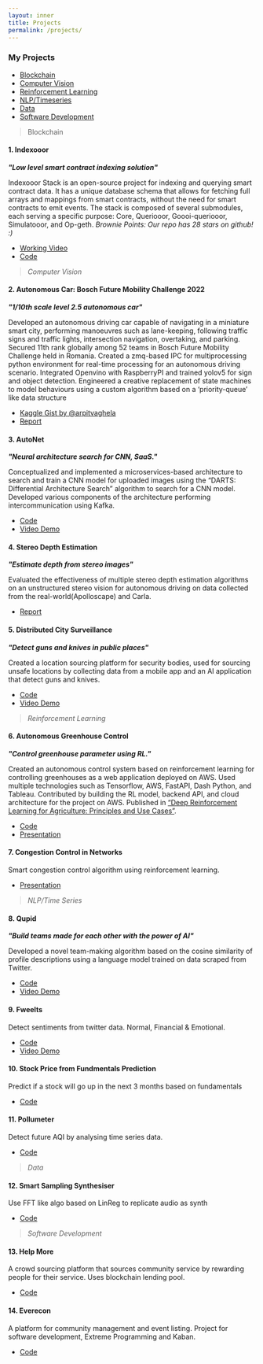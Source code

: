 ```yaml
---
layout: inner
title: Projects
permalink: /projects/
---
```


### My Projects

- [Blockchain](#1-indexooor)
- [Computer Vision](#2-autonomous-car-bosch-future-mobility-challenge-2022)
- [Reinforcement Learning](#6-autonomous-greenhouse-control)
- [NLP/Timeseries](#8-qupid)
- [Data](#12-smart-sampling-synthesiser)
- [Software Development](#14-everecon)

> Blockchain

#### 1. Indexooor

**_"Low level smart contract indexing solution"_**

Indexooor Stack is an open-source project for indexing and querying smart contract data. It has a unique database schema that allows for fetching full arrays and mappings from smart contracts, without the need for smart contracts to emit events. The stack is composed of several submodules, each serving a specific purpose: Core, Queriooor, Goooi-queriooor, Simulatooor, and Op-geth.
*Brownie Points: Our repo has 28 stars on github! :)*

- [Working Video](https://ethglobal.com/showcase/indexooor-2j0f9)
- [Code](https://github.com/indexooor/indexooor-stack)

> _Computer Vision_

<!-- <br> -->

#### 2. Autonomous Car: Bosch Future Mobility Challenge 2022

**_"1/10th scale level 2.5 autonomous car"_**

Developed an autonomous driving car capable of navigating in a miniature smart city, performing manoeuvres such as lane-keeping, following traffic signs and traffic lights, intersection navigation, overtaking, and parking. Secured 11th rank globally among 52 teams in Bosch Future Mobility Challenge held in Romania. Created a zmq-based IPC for multiprocessing python environment for real-time processing for an autonomous driving scenario. Integrated Openvino with RaspberryPI and trained yolov5 for sign and object detection. Engineered a creative replacement of state machines to model behaviours using a custom algorithm based on a ‘priority-queue’ like data structure

- [Kaggle Gist by @arpitvaghela](https://www.kaggle.com/code/arpitvaghela9210/sign-detection-for-bosch-future-mobility-challenge/notebook)
- [Report](https://drive.google.com/file/d/11QEVMVKBsas6qBmj7B8ELXAtcT--a-Yj/view?usp=sharing)

#### 3. AutoNet

**_"Neural architecture search for CNN, SaaS."_**

Conceptualized and implemented a microservices-based architecture to search and train a CNN model for uploaded images using the “DARTS: Differential Architecture Search” algorithm to search for a CNN model. Developed various components of the architecture performing intercommunication using Kafka.

- [Code](https://github.com/arpitvaghela/autoNet)
- [Video Demo](https://youtu.be/icMs8bZsRao)

#### 4. Stereo Depth Estimation

**_"Estimate depth from stereo images"_**

Evaluated the effectiveness of multiple stereo depth estimation algorithms on an unstructured stereo vision for autonomous driving on data collected from the real-world(Apolloscape) and Carla.

- [Report](https://drive.google.com/file/d/11QEVMVKBsas6qBmj7B8ELXAtcT--a-Yj/view?usp=sharing)

#### 5. Distributed City Surveillance

**_"Detect guns and knives in public places"_**

Created a location sourcing platform for security bodies, used for sourcing unsafe locations by collecting data from a mobile app and an AI application that detect guns and knives.

- [Code](https://github.com/Kaushal1011/DistributedCitySureveillanceSystem)
- [Video Demo](https://youtu.be/-DlXvhqaOBI)

> _Reinforcement Learning_

<!-- <br> -->

#### 6. Autonomous Greenhouse Control

**_"Control greenhouse parameter using RL."_**

Created an autonomous control system based on reinforcement learning for controlling greenhouses as a web application deployed on AWS. Used multiple technologies such as Tensorflow, AWS, FastAPI, Dash Python, and Tableau. Contributed by building the RL model, backend API, and cloud architecture for the project on AWS. Published in [“Deep Reinforcement Learning for Agriculture: Principles and Use Cases”](https://link.springer.com/chapter/10.1007/978-981-16-5847-1_4).

- [Code](https://github.com/Kaushal1011/AutonomousGreenhouseControl)
- [Presentation](https://github.com/Kaushal1011/AutonomousGreenhouseControl/blob/main/AOBD_AutonomousGreenhouseControl.pdf)

#### 7. Congestion Control in Networks

Smart congestion control algorithm using reinforcement learning.

- [Presentation](https://docs.google.com/presentation/d/11PuQr1LnJ-OR_AUouXZ6jvsSiNYVokR17L47SHlfkpQ/edit?usp=sharing)

> _NLP/Time Series_

<!-- <br> -->

#### 8. Qupid

**_"Build teams made for each other with the power of AI"_**

Developed a novel team-making algorithm based on the cosine similarity of profile descriptions using a language model trained on data scraped from Twitter.

- [Code](https://github.com/Kaushal1011/Qupid)
- [Video Demo](https://youtu.be/Y8q1dmxS2MY)

#### 9. Fweelts

Detect sentiments from twitter data. Normal, Financial & Emotional.

- [Code](https://github.com/Kaushal1011/Fweelts)
- [Video Demo](https://youtu.be/eIp2K6CeRc0)

#### 10. Stock Price from Fundmentals Prediction

Predict if a stock will go up in the next 3 months based on fundamentals

- [Code](https://github.com/Kaushal1011/CSE523-Machine-Learning-Quantcats)

#### 11. Pollumeter

Detect future AQI by analysing time series data.

- [Code](https://github.com/Kaushal1011/pollumeter)

> _Data_

<!-- <br> -->

#### 12. Smart Sampling Synthesiser

Use FFT like algo based on LinReg to replicate audio as synth

- [Code](https://github.com/Kaushal1011/S3_Smart_Sampling_Synthesiser)

> _Software Development_

<!-- <br> -->

#### 13. Help More

A crowd sourcing platform that sources community service by rewarding people for their service. Uses blockchain lending pool.

- [Code](https://github.com/Kaushal1011/help-more)

#### 14. Everecon

A platform for community management and event listing. Project for software development, Extreme Programming and Kaban.

- [Code](https://github.com/arpitvaghela/EveRecon-api)
